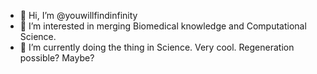 - 👋 Hi, I’m @youwillfindinfinity
- 👀 I’m interested in merging Biomedical knowledge and Computational Science.
- 🌱 I’m currently doing the thing in Science. Very cool. Regeneration possible? Maybe? 

<!---
youwillfindinfinity/youwillfindinfinity is a ✨ special ✨ repository because its `README.md` (this file) appears on your GitHub profile.
You can click the Preview link to take a look at your changes.
--->
